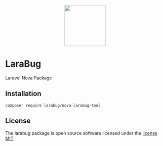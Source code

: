 <p align="center">
    <a href="https://www.larabug.com" target="_blank"><img width="130" src="https://www.larabug.com/images/icon128x121.png"></a>
</p>

# LaraBug

Laravel Nova Package

## Installation 

```
composer require larabug/nova-larabug-tool
```

## License

The larabug package is open source software licensed under the [license MIT](http://opensource.org/licenses/MIT)
